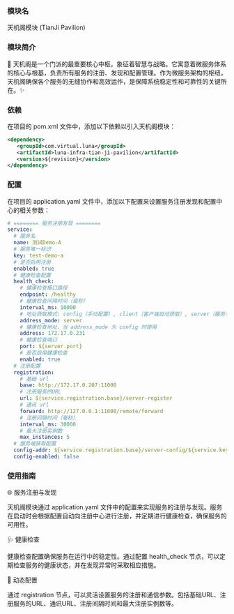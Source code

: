 ### 模块名

天机阁模块 (TianJi Pavilion)

### 模块简介

🌟 天机阁是一个门派的最重要核心中枢，象征着智慧与战略。它寓意着微服务体系的核心与根基，负责所有服务的注册、发现和配置管理。作为微服务架构的枢纽，天机阁确保各个服务的无缝协作和高效运作，是保障系统稳定性和可靠性的关键所在。✨

### 依赖

在项目的 pom.xml 文件中，添加以下依赖以引入天机阁模块：

```xml
<dependency>
   <groupId>com.virtual.luna</groupId>
   <artifactId>luna-infra-tian-ji-pavilion</artifactId>
   <version>${revision}</version>
</dependency>
```

### 配置

在项目的 application.yaml 文件中，添加以下配置来设置服务注册发现和配置中心的相关参数：

```yaml
# ======== 服务注册发现 ========
service:
  # 服务名
  name: 测试Demo-A
  # 服务唯一标识
  key: test-demo-a
  # 是否启用注册
  enabled: true
  # 健康检查配置
  health_check:
    # 健康检查接口路径
    endpoint: /healthy
    # 健康检查间隔时间（毫秒）
    interval_ms: 10000
    # 地址获取模式: config（手动配置）, client（客户端自动获取）, server（服务端自动获取）
    address_mode: server
    # 健康检查地址，当 address_mode 为 config 时使用
    address: 172.17.0.231
    # 健康检查端口
    port: ${server.port}
    # 是否启用健康检查
    enabled: true
  # 注册配置
  registration:
    # 基础 url
    base: http://172.17.0.207:11000
    # 注册服务的URL
    url: ${service.registration.base}/server-register
    # 通讯 url
    forward: http://127.0.0.1:11000/remote/forward
    # 注册间隔时间（毫秒）
    interval_ms: 30000
    # 最大注册实例数
    max_instances: 5
  # 服务端获取配置
  config-addr: ${service.registration.base}/server-config/${service.key}
  config-enabled: false
```

### 使用指南

🌐 服务注册与发现

天机阁模块通过 application.yaml 文件中的配置来实现服务的注册与发现。服务在启动时会根据配置自动向注册中心进行注册，并定期进行健康检查，确保服务的可用性。

🩺 健康检查

健康检查配置确保服务在运行中的稳定性。通过配置 health_check 节点，可以定期检查服务的健康状态，并在发现异常时采取相应措施。

🔄 动态配置

通过 registration 节点，可以灵活设置服务的注册和通信参数。包括基础URL、注册服务的URL、通讯URL、注册间隔时间和最大注册实例数等。

